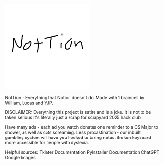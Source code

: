 <img src = "NotThumb.png">

NotTion - Everything that Notion doesn't do.
Made with 1 braincell by William, Lucas and YJP.

DISCLAIMER: Everything this project is satire and is a joke. It is not to be taken serious it's literally just a scrap for scrapyard 2025 hack club.

Have many ads - each ad you watch donates one reminder to a CS Major to shower, as well as cats screaming.
Less procastination - our inbuilt gambling system will have you hooked to taking notes.
Broken keyboard - more accessible for people with dyslexia.

Helpful sources:
Tkinter Documentation
PyInstaller Documentation
ChatGPT
Google Images
